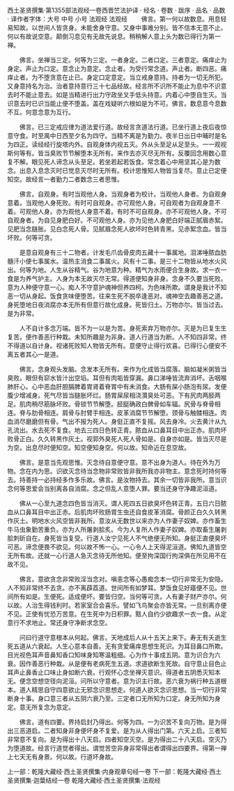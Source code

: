 西土圣贤撰集·第1355部法观经一卷西晋竺法护译
· 经名 · 卷数 · 跋序
· 品名 · 品数 · 译作者字体：大号 中号 小号
法观经
法观经
　　佛言。第一何以故数息。用息轻易知故。以世间人皆贪身。未能舍身守意。又身中事难分别。皆不信本无意不止。何以有故说空意。颠倒习息见有无故先说息。稍稍解人意上头为数已得行为第一禅。

　　佛言。坐禅当三定。何等为三定。一者身定。二者口定。三者意定。痛痒止为身定。声止为口定。意念止为意定。念止者。为受行常念道。声止者。断四恶。痛痒止者。为不堕贪意在止已。身定口定意定。当立戒身意持。持者为一切无所犯。又身意持名为治。治者意持意行三十七品经故。经言所不识所不能止为息中不识意去时不能止意去。如是当精进行出力守政坐叉手低头持意。内着心中堕自生灭。当识意去时已识当能止便不堕盖。盖在戏疑听六根如是为不可。佛言。数息意今息数不互。何意念意为互行。

　　佛言。已三定戒应律为道法爱行道。故经言贪道法行道。已坐行道上夜后夜惊意守食。时至禺中日西至夕名为四守。当精不离是为勤力。夜半日出日中晡时是名为四正。读经经行旋塔内外。自观身体内视五灭。外从头至足从足至头。一一观视斯何等有。皆当臭败节节解堕本无所有。来作去亦灭尽无所有。反覆回念用数心意复不解。眼见死人谛念从头至足。若坐若起若饭食。常念着心中用坚其心是为数念。出息入息念灭时已觉息灭尽时无所有。校计思惟知人物皆当复尽。意止已定便知空。故经言一者勤力二者数念三者思惟。

　　佛言。自观身。有时当观他人身。当观身者为校计。当观他人身者。为自观身意着。当观他人身死败。有时可自观身。亦可观他人身。可自观者为自观身意不着。可观他人身。亦为观他人身意不着。有时不可自观身。亦不可观他人身。不可自观身者。为自见身肥白好。不可观他人身。亦为见他人身肥白好端正腻眉赤絮。见肥当念膖胀。见白念死人骨。见腻眉念死人欲坏时色转青黑。见赤絮念血。皆当坏败。何等可贪。

　　是意自观身有三十二物者。计发毛爪齿骨皮肉五藏十一事属地。泪涕唾脓血肪髓汗小便七事属水。温热主消食二事属火。风有十二事。是三十二物皆从地水火风出。何等为地。人生从谷精气。谷为地意为种。精气为水雨便合生身故。求一衣一食是为养气护主。人身为本无故灭尽无常。得道便知身非身。念身不久要当死败。意为人种便守意一心。痴人不守意护魂神但养四柯。为色味所欺。谓身是我计不知恶一切从身起。饭食贪味便堕苦。往来生死不脱卒逢恶对。魂神空去趣善恶之道。身死堕地日夜消腐亦本无所有但意行故化成身。死皆归土。万物亦尔。皆当过去。是为非常。

　　人不自计多念万端。皆不为一以是为苦。身死索弃万物亦尔。灭是为已复生生复苦。便作善恶行种栽。未知所趣是为非身。道人行道当为断。人不知四非常。终不得道以自计身。视诸死败知人物皆无所有。意便守止得行欢喜。已得行心便安不离五者其心一是道。

　　佛言。念身观头发脑。念发本无所有。来作为化成皆当腐落。脑如凝米粥皆当臭败。眼但有窌水皆汁出空塪。耳但有肉垢皆穿漏。鼻口涕唾皆流弃消坏。舌咽喉肺肝心。心中恶血肝胆膈脾着胃肾着脊胃中有未消食。大肠有屎小肠泡有尿。发便腹少增减身。死气尽皆当膖胀坏烂。肠胃屎尿相浇灒臭处可恶。下有尻肉两胫两足。肌肉稍尽筋脉坏败。骨锁节节解堕。胫脡确政白髀骨如车辐。尻骨与脊骨相连。脊与肋骨相连。肩骨与肘臂手相连。皮革消腐节节解堕。颈骨与触髅相连。肉血消尽磨磨但有骨。气出不报为死人。身侹正直不复摇。风去身冷。火去黄汁从九孔流出。水去死不复食。地去三四日色转正青。脓血从口鼻耳目中出正赤。肌肉坏败骨正白。久久转黑作灰土。视郭外臭死人死人骨如是。自身亦如是。皆当灭尽是为空。出息尽时便知空。知空便知身空。何以故。知命近在息空故。

　　佛言。是意当先观思惟。灭念待自意便守意。意不出身为道人。待在外为万物。念在内为思。识欲灭念待当念物非常败皆非我所我亦非物主。意念死时持何等去。持善持一必持经多作多乐故。佛言。是汝物持去。其余一切皆非我所。意当识念何等恩爱会当别离各自消腐。念之但乱人意堕人罪。要当还身守净趣泥洹道。

　　佛从一心至九道念四色皆当消灭。谓人死四五日欲臭坏色转正青。五日六日脓血从口鼻耳目中出正赤。后肌肉坏败肠胃生虫还自食皮革消腐。骨颜正白久久转黑作灰土。明地水火风空皆非我所。意汝从无数世以来亦为人作妻子奴婢。亦作畜生牛马虫象勤苦重负。亦为人所屠剥脍炙。今为人复所人作妻子奴婢。亦取畜生屠剥脍刺斫自在。身死皆当复受。行道人汝宁见死人不气绝便无所知。身挺正直便臭坏可恶。谛念便畏不欲见。何以故不怖一心。一心令人上天得泥洹道。佛知九道皆空无所有故。还就一心行道人急灭念待无所他知。便至拘深国行拘深俱在所见用不在故不见。

　　佛言。意欲贪念非常败淫当念对。嗔恚念等心愚痴念本一切行非常无为安隐。人不知非常终不去贪。亦不离薜荔道。世间所有如梦耳。梦饭食见好寤便不见。世间所有如是。生便死。适成便坏。要皆归空。当何等可贪。人有妻子财产亦尔。何以故。人治生得钱利时。若家室合会喜乐。譬如飞鸟聚会亦皆无常。一旦别离亦便不见。正使有忧恐万苦意。在生死中为日积罪。黠人自约少欲趣求一衣一食。从定意行不求地止。常还身守净断求念空。

　　问曰行道守意根本从何起。佛言。天地成后人从十五天上来下。寿无有夭逝生死五道从六衰起。人生心意本自善。无有贪爱痛痒思想生死识。为耳目鼻口所欺。目光视色耳声音鼻知香口知味身知寒温粗细。心为作十事成五阴。意为识合为六衰。因作善恶行种栽。从是便有老病死生五道。求道欲断生死故。自守意止目色止耳声止鼻香止口味止身如断六衰。行观怀心念坐禅灭意识。得道者五阴悉灭知本无。便念空想空径向泥洹。问所以守意者。意为识主行故。恶六衰为祸行种五道根本。道人精思自守四意欲止无邪念识思想走。何道人欲灭念识思想。当一切行非常断身十事。身口意三者从五阴六衰乃至。三定者口无所知为口定。身无所知为身定。意无所复念为意定。

　　佛言。道有四要。界持启封乃得出。何等为四。一为识苦不复向万物。是为得出三恶道启。二者知身非身便坏身不复爱。是为从人得出门第。六天上启。三者知非常意不复向。是为得出十八天启。四者知空灭空。是为得出二十八天启。空灭乃为堕道故。经言行道觉者得出。谓觉苦空非身非常得出者谓得出四要界。得第一禅上七天无有身景。何以故。行道坏身故。

上一部：乾隆大藏经·西土圣贤撰集·内身观章句经一卷
下一部：乾隆大藏经·西土圣贤撰集·迦葉结经一卷
乾隆大藏经·西土圣贤撰集·法观经